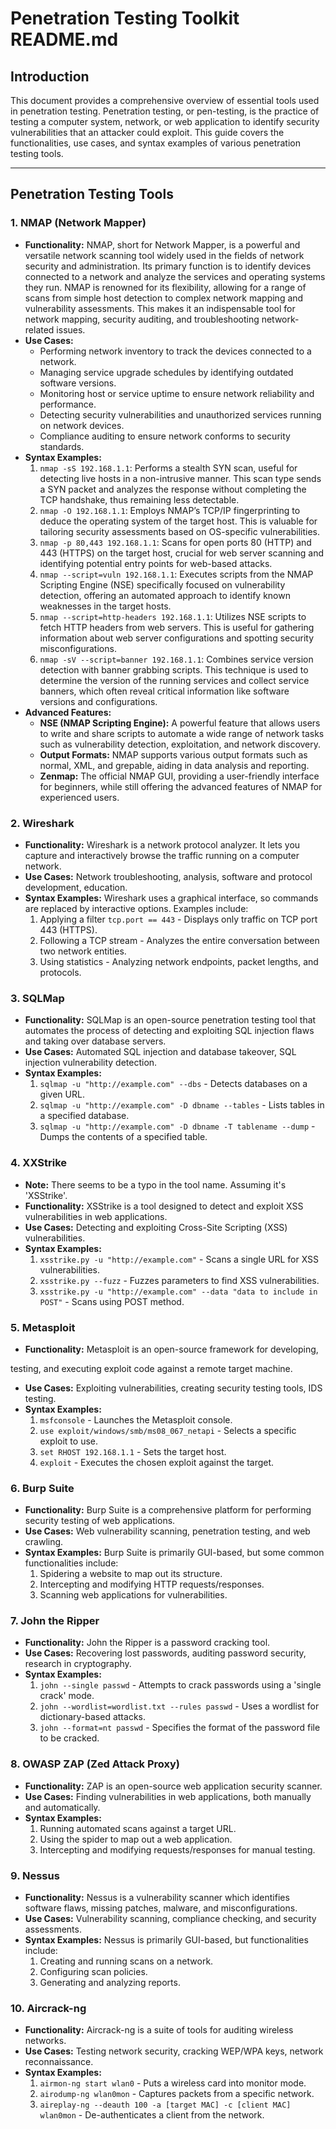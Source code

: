 # Penetration Testing Toolkit README.md

## Introduction

This document provides a comprehensive overview of essential tools used in penetration testing. Penetration testing, or pen-testing, is the practice of testing a computer system, network, or web application to identify security vulnerabilities that an attacker could exploit. This guide covers the functionalities, use cases, and syntax examples of various penetration testing tools.

---

## Penetration Testing Tools

### 1. NMAP (Network Mapper)
- **Functionality:** NMAP, short for Network Mapper, is a powerful and versatile network scanning tool widely used in the fields of network security and administration. Its primary function is to identify devices connected to a network and analyze the services and operating systems they run. NMAP is renowned for its flexibility, allowing for a range of scans from simple host detection to complex network mapping and vulnerability assessments. This makes it an indispensable tool for network mapping, security auditing, and troubleshooting network-related issues.
- **Use Cases:** 
  - Performing network inventory to track the devices connected to a network.
  - Managing service upgrade schedules by identifying outdated software versions.
  - Monitoring host or service uptime to ensure network reliability and performance.
  - Detecting security vulnerabilities and unauthorized services running on network devices.
  - Compliance auditing to ensure network conforms to security standards.
- **Syntax Examples:**
  1. `nmap -sS 192.168.1.1`: Performs a stealth SYN scan, useful for detecting live hosts in a non-intrusive manner. This scan type sends a SYN packet and analyzes the response without completing the TCP handshake, thus remaining less detectable.
  2. `nmap -O 192.168.1.1`: Employs NMAP’s TCP/IP fingerprinting to deduce the operating system of the target host. This is valuable for tailoring security assessments based on OS-specific vulnerabilities.
  3. `nmap -p 80,443 192.168.1.1`: Scans for open ports 80 (HTTP) and 443 (HTTPS) on the target host, crucial for web server scanning and identifying potential entry points for web-based attacks.
  4. `nmap --script=vuln 192.168.1.1`: Executes scripts from the NMAP Scripting Engine (NSE) specifically focused on vulnerability detection, offering an automated approach to identify known weaknesses in the target hosts.
  5. `nmap --script=http-headers 192.168.1.1`: Utilizes NSE scripts to fetch HTTP headers from web servers. This is useful for gathering information about web server configurations and spotting security misconfigurations.
  6. `nmap -sV --script=banner 192.168.1.1`: Combines service version detection with banner grabbing scripts. This technique is used to determine the version of the running services and collect service banners, which often reveal critical information like software versions and configurations.
- **Advanced Features:**
  - **NSE (NMAP Scripting Engine):** A powerful feature that allows users to write and share scripts to automate a wide range of network tasks such as vulnerability detection, exploitation, and network discovery.
  - **Output Formats:** NMAP supports various output formats such as normal, XML, and grepable, aiding in data analysis and reporting.
  - **Zenmap:** The official NMAP GUI, providing a user-friendly interface for beginners, while still offering the advanced features of NMAP for experienced users.

### 2. Wireshark
- **Functionality:** Wireshark is a network protocol analyzer. It lets you capture and interactively browse the traffic running on a computer network.
- **Use Cases:** Network troubleshooting, analysis, software and protocol development, education.
- **Syntax Examples:** Wireshark uses a graphical interface, so commands are replaced by interactive options. Examples include:
  1. Applying a filter `tcp.port == 443` - Displays only traffic on TCP port 443 (HTTPS).
  2. Following a TCP stream - Analyzes the entire conversation between two network entities.
  3. Using statistics - Analyzing network endpoints, packet lengths, and protocols.

### 3. SQLMap
- **Functionality:** SQLMap is an open-source penetration testing tool that automates the process of detecting and exploiting SQL injection flaws and taking over database servers.
- **Use Cases:** Automated SQL injection and database takeover, SQL injection vulnerability detection.
- **Syntax Examples:**
  1. `sqlmap -u "http://example.com" --dbs` - Detects databases on a given URL.
  2. `sqlmap -u "http://example.com" -D dbname --tables` - Lists tables in a specified database.
  3. `sqlmap -u "http://example.com" -D dbname -T tablename --dump` - Dumps the contents of a specified table.

### 4. XXStrike
- **Note:** There seems to be a typo in the tool name. Assuming it's 'XSStrike'.
- **Functionality:** XSStrike is a tool designed to detect and exploit XSS vulnerabilities in web applications.
- **Use Cases:** Detecting and exploiting Cross-Site Scripting (XSS) vulnerabilities.
- **Syntax Examples:**
  1. `xsstrike.py -u "http://example.com"` - Scans a single URL for XSS vulnerabilities.
  2. `xsstrike.py --fuzz` - Fuzzes parameters to find XSS vulnerabilities.
  3. `xsstrike.py -u "http://example.com" --data "data to include in POST"` - Scans using POST method.

### 5. Metasploit
- **Functionality:** Metasploit is an open-source framework for developing,

testing, and executing exploit code against a remote target machine.
- **Use Cases:** Exploiting vulnerabilities, creating security testing tools, IDS testing.
- **Syntax Examples:**
  1. `msfconsole` - Launches the Metasploit console.
  2. `use exploit/windows/smb/ms08_067_netapi` - Selects a specific exploit to use.
  3. `set RHOST 192.168.1.1` - Sets the target host.
  4. `exploit` - Executes the chosen exploit against the target.

### 6. Burp Suite
- **Functionality:** Burp Suite is a comprehensive platform for performing security testing of web applications.
- **Use Cases:** Web vulnerability scanning, penetration testing, and web crawling.
- **Syntax Examples:** Burp Suite is primarily GUI-based, but some common functionalities include:
  1. Spidering a website to map out its structure.
  2. Intercepting and modifying HTTP requests/responses.
  3. Scanning web applications for vulnerabilities.

### 7. John the Ripper
- **Functionality:** John the Ripper is a password cracking tool.
- **Use Cases:** Recovering lost passwords, auditing password security, research in cryptography.
- **Syntax Examples:**
  1. `john --single passwd` - Attempts to crack passwords using a 'single crack' mode.
  2. `john --wordlist=wordlist.txt --rules passwd` - Uses a wordlist for dictionary-based attacks.
  3. `john --format=nt passwd` - Specifies the format of the password file to be cracked.

### 8. OWASP ZAP (Zed Attack Proxy)
- **Functionality:** ZAP is an open-source web application security scanner.
- **Use Cases:** Finding vulnerabilities in web applications, both manually and automatically.
- **Syntax Examples:**
  1. Running automated scans against a target URL.
  2. Using the spider to map out a web application.
  3. Intercepting and modifying requests/responses for manual testing.

### 9. Nessus
- **Functionality:** Nessus is a vulnerability scanner which identifies software flaws, missing patches, malware, and misconfigurations.
- **Use Cases:** Vulnerability scanning, compliance checking, and security assessments.
- **Syntax Examples:** Nessus is primarily GUI-based, but functionalities include:
  1. Creating and running scans on a network.
  2. Configuring scan policies.
  3. Generating and analyzing reports.

### 10. Aircrack-ng
- **Functionality:** Aircrack-ng is a suite of tools for auditing wireless networks.
- **Use Cases:** Testing network security, cracking WEP/WPA keys, network reconnaissance.
- **Syntax Examples:**
  1. `airmon-ng start wlan0` - Puts a wireless card into monitor mode.
  2. `airodump-ng wlan0mon` - Captures packets from a specific network.
  3. `aireplay-ng --deauth 100 -a [target MAC] -c [client MAC] wlan0mon` - De-authenticates a client from the network.
